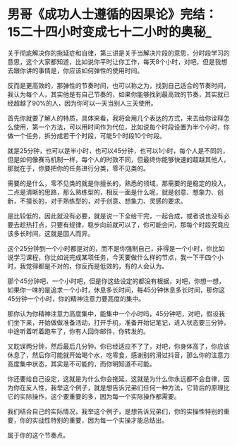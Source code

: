 # 男哥《成功人士遵循的因果论》完结：15二十四小时变成七十二小时的奥秘_

关于彻底解决你的拖延症和自律，第三讲是关于当解决片段的意思，分时段学习的意思，这个大家都知道，比如说你平时让你工作，每天8个小时，对吧，但是我想去跟你讲的事情是，你应该如何弹性的使用时间。

反而是更高效的，那弹性的节奏时间，也可以称之为，找到自己适合的节奏时间，我认为每个人，其实他是有自己节奏的，如果你能够找到最高效的节奏，其实就已经超越了90%的人，因为你可以一天当别人三天使用。

首先你就要了解人的特质，具体来看，我将会用几个表达的方式，来去给你诠释怎么使用，第一个方法，可以用时间作为代位，比如说每个时段设置为半个小时，你做一个任务，拆分成若干个时段，可能5个时段10个时段。

就是25分钟，也可以是半小时，也可以45分钟，也可以1小时，每个人是不同的，但是如何像赛马机制一样，每个人的时效不同，但最终你能够快速的超越其他人，那就在于，你要把你的任务进行分类，零不见类的。

需要的是什么，零不见类的就是你擅长的，熟悉的领域，那需要的是稳定的投入，二点是清晰的思路，那么熟练型的，相反一面是什么呢，就是创意、想象力、创新，不擅长的，对于熟练型的，对于创意、想象力、灵感的要求。

是比较低的，因此就没有必要，就是说一下全给干完，一起合成，或者说也没有必要去趁热打点，只要有规律，稳步向前就可以了，你可能会问，那每个时段究竟应该多长时间，这就是因人而异。

这个25分钟到一个小时都是对的，而不是你强制自己，非得是一个小时，你比如说学习课程，你比如说完成某项任务，今天要做什么样的节点，我一下干四个小时，我觉得都是不对的，你反而是低效的，有的人会认为。

那个45分钟吧，一个小时吧，但是你这些设定的都没有根据，对吧，你想一想，如果你一味的是追求一个小时，休息多长时间，每45分钟休息多长时间，那你这45分钟一个小时，你的精神注意力要高度的集中。

那你认为你精神注意力高度集中，能集中一个小时吗，45分钟吧，对吧，假设我们坐下来，开始做做准备活动，打开手机，准备开始记笔记，进入状态要三分钟，中途听着听着跑车了，你有人回你邮件，你转发的。

又耽误两分钟，然后最后几分钟，你已经适应不了了，对吧，你身体高了，你应该休息了，然后你可能就开始喝个水，吃零食，感谢别的滑过抖音，那么你的注意力高度集中状态，其实是不可能的，而你明知道不可能。

你还要给自己设定，这就是为什么你会拖延，这就是为什么你永远都不会自律，因为你在反人性，我举这个例子，就是想告诉兄弟们任何一种方法，它背后的原理比它的实际操作，这个要重要的多，因为每一个实际操作都需要。

我们结合自己的实际情况，我举这个例子，是想告诉兄弟们，你的实操性特别的重要，你的实战性特别的重要，因为每一个实操才能总结出。

属于你的这个节奏点。